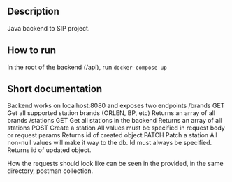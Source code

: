 ## Description
Java backend to SIP project.

## How to run
In the root of the backend (/api), run `docker-compose up`

## Short documentation
Backend works on localhost:8080 and exposes two endpoints
/brands
  GET
    Get all supported station brands (ORLEN, BP, etc)
    Returns an array of all brands
/stations
  GET
    Get all stations in the backend
    Returns an array of all stations
  POST
    Create a station
    All values must be specified in request body or request params
    Returns id of created object
  PATCH
    Patch a station
    All non-null values will make it way to the db.
    Id must always be specified.
    Returns id of updated object.
    

How the requests should look like can be seen in the 
provided, in the same directory, postman collection.

